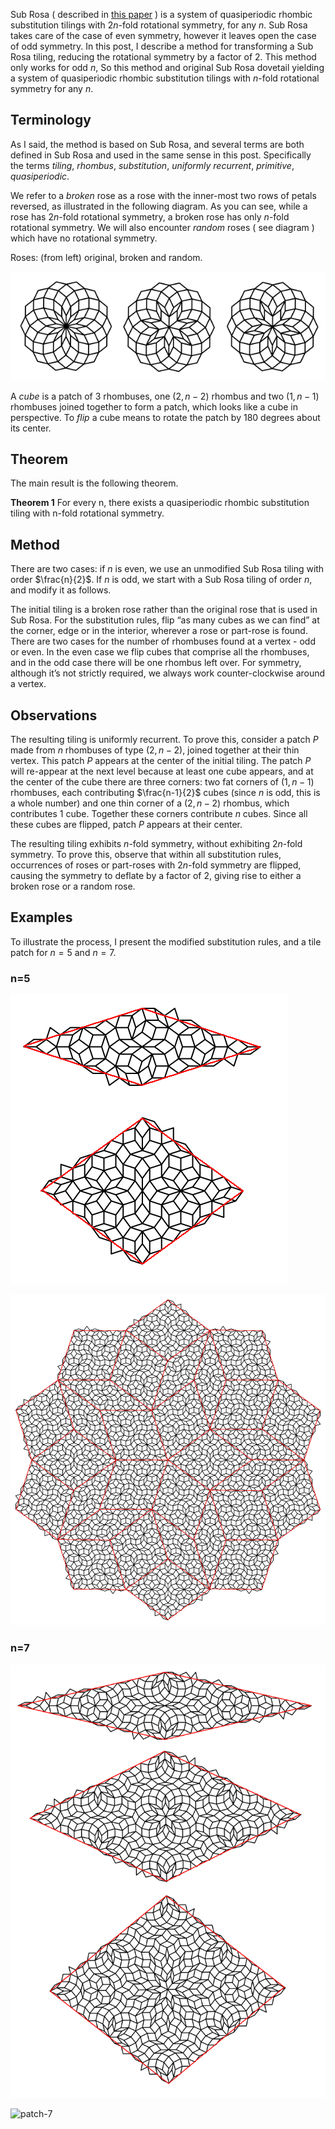 Sub Rosa ( described in [this paper](https://arxiv.org/pdf/1512.01402) ) is a system of quasiperiodic rhombic substitution tilings with $2n$-fold rotational symmetry, for any $n$. Sub Rosa takes care of the case of even symmetry, however it leaves open the case of odd symmetry. In this post, I describe a method for transforming a Sub Rosa tiling, reducing the rotational symmetry by a factor of $2$. This method only works for odd $n$, So this method and original Sub Rosa dovetail yielding a system of quasiperiodic rhombic substitution tilings with $n$-fold rotational symmetry for any $n$.

## Terminology

As I said, the method is based on Sub Rosa, and several terms are both defined in Sub Rosa and used in the same sense in this post. Specifically the terms *tiling*, *rhombus*, *substitution*, *uniformly recurrent*, *primitive*, *quasiperiodic*.

We refer to a *broken* rose as a rose with the inner-most two rows of petals reversed, as illustrated in the following diagram. As you can see, while a rose has $2n$-fold rotational symmetry, a broken rose has only $n$-fold rotational symmetry. We will also encounter *random* roses ( see diagram ) which have no rotational symmetry.

Roses: (from left) original, broken and random.

![roses-7](/assets/images/2024-12-16/roses-7.png "roses-7") 

A *cube* is a patch of $3$ rhombuses, one $(2, n-2)$ rhombus and two $(1, n-1)$ rhombuses joined together to form a patch, which looks like a cube in perspective. To *flip* a cube means to rotate the patch by $180$ degrees about its center. 

## Theorem

The main result is the following theorem.

__Theorem 1__ For every n, there exists a quasiperiodic rhombic substitution tiling with n-fold rotational symmetry.

## Method

There are two cases: if $n$ is even, we use an unmodified Sub Rosa tiling with order $\frac{n}{2}$. If $n$ is odd, we start with a Sub Rosa tiling of order $n$, and modify it as follows.

The initial tiling is a broken rose rather than the original rose that is used in Sub Rosa. For the substitution rules, flip “as many cubes as we can find” at the corner, edge or in the interior, wherever a rose or part-rose is found. There are two cases for the number of rhombuses found at a vertex - odd or even. In the even case we flip cubes that comprise all the rhombuses, and in the odd case there will be one rhombus left over. For symmetry, although it’s not strictly required, we always work counter-clockwise around a vertex.

## Observations

The resulting tiling is uniformly recurrent. To prove this, consider a patch $P$ made from $n$ rhombuses of type $(2, n-2)$, joined together at their thin vertex. This patch $P$ appears at the center of the initial tiling. The patch $P$ will re-appear at the next level because at least one cube appears, and at the center of the cube there are three corners: two fat corners of $(1,n-1)$ rhombuses, each contributing $\frac{n-1}{2}$ cubes (since $n$ is odd, this is a whole number) and one thin corner of a $(2,n-2)$ rhombus, which contributes $1$ cube. Together these corners contribute $n$ cubes. Since all these cubes are flipped, patch $P$ appears at their center.

The resulting tiling exhibits $n$-fold symmetry, without exhibiting $2n$-fold symmetry. To prove this, observe that within all substitution rules, occurrences of roses or part-roses with $2n$-fold symmetry are flipped, causing the symmetry to deflate by a factor of $2$, giving rise to either a broken rose or a random rose.


## Examples

To illustrate the process, I present the modified substitution rules, and a tile patch for $n=5$ and $n=7$.

### n=5

![rules-5](/assets/images/2024-12-16/rules-5.png "rules-5") 

![patch-5](/assets/images/2024-12-16/patch-5.png "patch-5") 

### n=7

![rules-7](/assets/images/2024-12-16/rules-7.png "rules-7") 

![patch-7](/assets/images/2024-12-16/patch-7.png "patch-7") 

